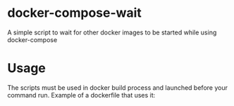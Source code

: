 # docker-compose-wait
A simple script to wait for other docker images to be started while using docker-compose

# Usage
The scripts must be used in docker build process and launched before your command run.
Example of a dockerfile that uses it:


